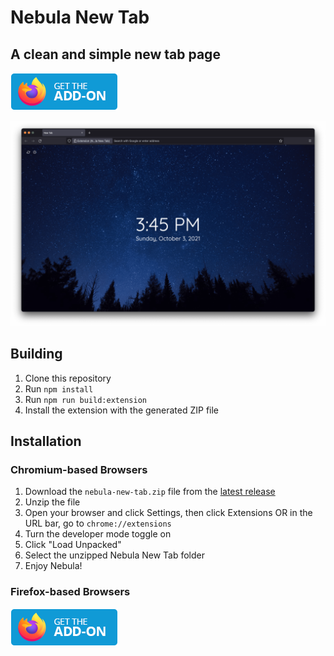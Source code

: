 # Nebula New Tab
## A clean and simple new tab page

[![Get Nebula New Tab on Firefox](docs/get-addon-firefox.png)](https://addons.mozilla.org/en-US/firefox/addon/nebula-new-tab/)

![Nebula screenshot](docs/nebula-new-tab-screenshot.png)

## Building
1. Clone this repository
2. Run `npm install`
3. Run `npm run build:extension`
4. Install the extension with the generated ZIP file

## Installation
### Chromium-based Browsers
1. Download the `nebula-new-tab.zip` file from the [latest release](https://github.com/hkamran80/nebula-new-tab/releases/latest/download/nebula-new-tab.zip)
2. Unzip the file
3. Open your browser and click Settings, then click Extensions OR in the URL bar, go to `chrome://extensions`
4. Turn the developer mode toggle on
5. Click "Load Unpacked"
6. Select the unzipped Nebula New Tab folder
7. Enjoy Nebula!

### Firefox-based Browsers
[![Get Nebula New Tab on Firefox](docs/get-addon-firefox.png)](https://addons.mozilla.org/en-US/firefox/addon/nebula-new-tab/)